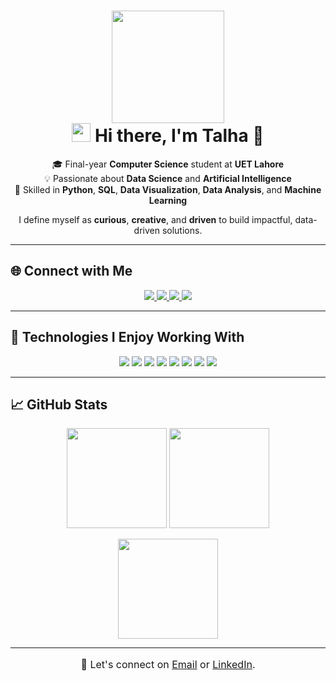 <h1 align="center">
  <img src="https://media.giphy.com/media/WUlplcMpOCEmTGBtBW/giphy.gif" width="180"><br>
  <img src="https://raw.githubusercontent.com/blackcater/blackcater/main/images/Hi.gif" height="30" />
  Hi there, I'm <b>Talha 👋</b>
</h1>

<p align="center">
  🎓 Final-year <b>Computer Science</b> student at <b>UET Lahore</b><br>
  💡 Passionate about <b>Data Science</b> and <b>Artificial Intelligence</b><br>
  🧠 Skilled in <b>Python</b>, <b>SQL</b>, <b>Data Visualization</b>, <b>Data Analysis</b>, and <b>Machine Learning</b>
</p>

<p align="center">
  I define myself as <b>curious</b>, <b>creative</b>, and <b>driven</b> to build impactful, data-driven solutions.
</p>

---

## 🌐 Connect with Me

<p align="center">
  <a href="https://www.instagram.com/_talha_o1/" target="_blank">
    <img src="https://img.shields.io/badge/Instagram-%23E4405F.svg?style=for-the-badge&logo=Instagram&logoColor=white" />
  </a>
  <a href="https://www.linkedin.com/in/muhammadtaalhaa/" target="_blank">
    <img src="https://img.shields.io/badge/LinkedIn-%230077B5.svg?style=for-the-badge&logo=Linkedin&logoColor=white" />
  </a>
  <a href="https://talhashahid.netlify.app/" target="_blank">
    <img src="https://img.shields.io/badge/Portfolio-%23000000.svg?style=for-the-badge&logo=About.me&logoColor=white" />
  </a>
  <a href="mailto:muhammadtalhashahid2005@gmail.com">
    <img src="https://img.shields.io/badge/Email-%23D14836.svg?style=for-the-badge&logo=Gmail&logoColor=white" />
  </a>
</p>

---

## 🔧 Technologies I Enjoy Working With

<p align="center">
  <img src="https://img.shields.io/badge/-Python-000000?style=for-the-badge&logo=Python" />
  <img src="https://img.shields.io/badge/-PostgreSQL-000000?style=for-the-badge&logo=PostgreSQL" />
  <img src="https://img.shields.io/badge/-MySQL-000000?style=for-the-badge&logo=MySQL&logoColor=47A248" />
  <img src="https://img.shields.io/badge/-Git-000000?style=for-the-badge&logo=Git&logoColor=F05032" />
  <img src="https://img.shields.io/badge/-Machine%20Learning-000000?style=for-the-badge&logo=TensorFlow&logoColor=FF6F00" />
  <img src="https://img.shields.io/badge/-Pandas-000000?style=for-the-badge&logo=pandas&logoColor=150458" />
  <img src="https://img.shields.io/badge/-NumPy-000000?style=for-the-badge&logo=numpy&logoColor=013243" />
  <img src="https://img.shields.io/badge/-Matplotlib-000000?style=for-the-badge&logo=Plotly&logoColor=3f4f75" />
</p>

---

## 📈 GitHub Stats

<p align="center">
  <img src="https://github-readme-stats.vercel.app/api?username=RanaTalha04&show_icons=true&count_private=true&line_height=27&layout=compact&bg_color=30,e690c6,7063a5&title_color=fff&text_color=fff&hide=contribs" height="160px" />
  <img src="https://github-readme-stats.vercel.app/api/top-langs/?username=RanaTalha04&theme=dark&hide_border=false&include_all_commits=true&count_private=true&layout=compact" height="160px" />
</p>

<p align="center">
  <img src="https://nirzak-streak-stats.vercel.app/?user=RanaTalha04&theme=dark&hide_border=false" height="160px" />
</p>

---

<p align="center" style="font-size:16px">
💬 Let's connect on <a href="mailto:muhammadtalhashahid2005@gmail.com">Email</a> or <a href="https://www.linkedin.com/in/muhammadtaalhaa/" target="_blank">LinkedIn</a>.<br>
</p>
